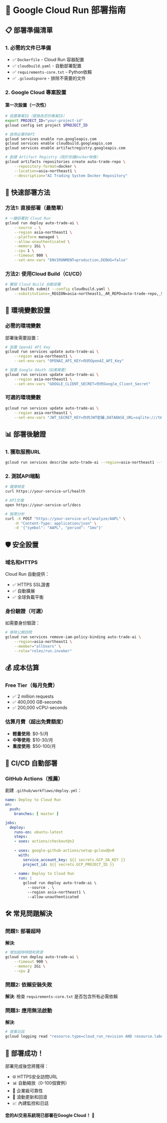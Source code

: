 # 🚀 Google Cloud Run 部署指南

## 📋 部署準備清單

### 1. 必需的文件已準備
- ✅ `Dockerfile` - Cloud Run 容器配置
- ✅ `cloudbuild.yaml` - 自動部署配置  
- ✅ `requirements-core.txt` - Python依賴
- ✅ `.gcloudignore` - 排除不需要的文件

### 2. Google Cloud 專案設置

#### 第一次設置（一次性）
```bash
# 設置專案ID（替換為您的專案ID）
export PROJECT_ID="your-project-id"
gcloud config set project $PROJECT_ID

# 啟用必要的API
gcloud services enable run.googleapis.com
gcloud services enable cloudbuild.googleapis.com
gcloud services enable artifactregistry.googleapis.com

# 創建 Artifact Registry（用於存儲Docker映像）
gcloud artifacts repositories create auto-trade-repo \
    --repository-format=docker \
    --location=asia-northeast1 \
    --description="AI Trading System Docker Repository"
```

## 🎯 快速部署方法

### 方法1: 直接部署（最簡單）
```bash
# 一鍵部署到 Cloud Run
gcloud run deploy auto-trade-ai \
    --source . \
    --region asia-northeast1 \
    --platform managed \
    --allow-unauthenticated \
    --memory 1Gi \
    --cpu 1 \
    --timeout 900 \
    --set-env-vars "ENVIRONMENT=production,DEBUG=false"
```

### 方法2: 使用Cloud Build（CI/CD）
```bash
# 觸發 Cloud Build 自動部署
gcloud builds submit --config cloudbuild.yaml \
    --substitutions=_REGION=asia-northeast1,_AR_REPO=auto-trade-repo,_SERVICE=auto-trade-ai
```

## 🔧 環境變數設置

### 必需的環境變數
部署後需要設置：
```bash
# 設置 OpenAI API Key
gcloud run services update auto-trade-ai \
    --region asia-northeast1 \
    --set-env-vars "OPENAI_API_KEY=你的OpenAI_API_Key"

# 設置 Google OAuth（如果需要）
gcloud run services update auto-trade-ai \
    --region asia-northeast1 \
    --set-env-vars "GOOGLE_CLIENT_SECRET=你的Google_Client_Secret"
```

### 可選的環境變數
```bash
gcloud run services update auto-trade-ai \
    --region asia-northeast1 \
    --set-env-vars "JWT_SECRET_KEY=你的JWT密鑰,DATABASE_URL=sqlite:///tmp/trading.db"
```

## 📊 部署後驗證

### 1. 獲取服務URL
```bash
gcloud run services describe auto-trade-ai --region=asia-northeast1 --format='value(status.url)'
```

### 2. 測試API端點
```bash
# 健康檢查
curl https://your-service-url/health

# API文檔
open https://your-service-url/docs

# 股票分析
curl -X POST "https://your-service-url/analyze/AAPL" \
    -H "Content-Type: application/json" \
    -d '{"symbol": "AAPL", "period": "1mo"}'
```

## 🛡️ 安全設置

### 域名和HTTPS
Cloud Run 自動提供：
- ✅ HTTPS SSL證書
- ✅ 自動擴展
- ✅ 全球負載平衡

### 身份驗證（可選）
如需要身份驗證：
```bash
# 移除公開訪問
gcloud run services remove-iam-policy-binding auto-trade-ai \
    --region=asia-northeast1 \
    --member="allUsers" \
    --role="roles/run.invoker"
```

## 💰 成本估算

### Free Tier（每月免費）
- ✅ 2 million requests
- ✅ 400,000 GB-seconds
- ✅ 200,000 vCPU-seconds

### 估算月費（超出免費額度）
- **輕量使用**: $0-5/月
- **中等使用**: $10-30/月  
- **重度使用**: $50-100/月

## 🔄 CI/CD 自動部署

### GitHub Actions（推薦）
創建 `.github/workflows/deploy.yml`：
```yaml
name: Deploy to Cloud Run
on:
  push:
    branches: [ master ]

jobs:
  deploy:
    runs-on: ubuntu-latest
    steps:
    - uses: actions/checkout@v2
    
    - uses: google-github-actions/setup-gcloud@v0
      with:
        service_account_key: ${{ secrets.GCP_SA_KEY }}
        project_id: ${{ secrets.GCP_PROJECT_ID }}
        
    - name: Deploy to Cloud Run
      run: |
        gcloud run deploy auto-trade-ai \
          --source . \
          --region asia-northeast1 \
          --allow-unauthenticated
```

## 🛠️ 常見問題解決

### 問題1: 部署超時
**解決**:
```bash
# 增加超時時間和資源
gcloud run deploy auto-trade-ai \
    --timeout 900 \
    --memory 2Gi \
    --cpu 2
```

### 問題2: 依賴安裝失敗
**解決**: 檢查 `requirements-core.txt` 是否包含所有必需依賴

### 問題3: 應用無法啟動
**解決**:
```bash
# 查看日誌
gcloud logging read "resource.type=cloud_run_revision AND resource.labels.service_name=auto-trade-ai" --limit 50
```

## 🎉 部署成功！

部署完成後您將獲得：
- 🌐 HTTPS安全訪問URL
- 📊 自動縮放（0-100個實例）
- 💼 企業級可靠性
- 🔄 滾動更新和回滾
- 📈 內建監控和日誌

**您的AI交易系統現已部署在Google Cloud！** 🎊
